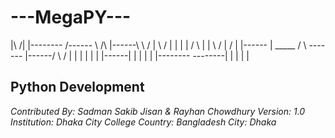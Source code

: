 <h1>---MegaPY---</h1>


|\    /|  |--------  /------ \      /\               |------\   \     /
| \  / |  |          |        |    /  \              |       |   \   /
|  \/  |  |------    |    _____   /    \   -------   |------/     \ /
|      |  |          |    |   |  |------|            |             |
|      |  |--------  \--------|  |      |            |             |


<h2>Python Development</h2>

<address>
Contributed By: Sadman Sakib Jisan & Rayhan Chowdhury
Version: 1.0
Institution: Dhaka City College
Country: Bangladesh
City: Dhaka
</address>
